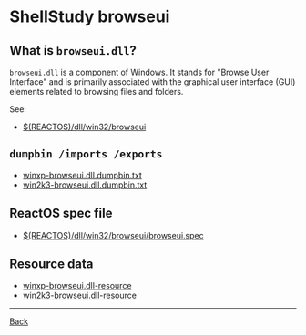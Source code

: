 # ShellStudy browseui

## What is `browseui.dll`?

`browseui.dll` is a component of Windows. It stands for "Browse User Interface" and
is primarily associated with the graphical user interface (GUI) elements related to
browsing files and folders.

See:

- [$(REACTOS)/dll/win32/browseui](https://github.com/reactos/reactos/tree/master/dll/win32/browseui)

## `dumpbin /imports /exports`

- [winxp-browseui.dll.dumpbin.txt](winxp-browseui.dll.dumpbin.txt)
- [win2k3-browseui.dll.dumpbin.txt](win2k3-browseui.dll.dumpbin.txt)

## ReactOS spec file

- [$(REACTOS)/dll/win32/browseui/browseui.spec](https://github.com/reactos/reactos/tree/master/dll/win32/browseui/browseui.spec)

## Resource data

- [winxp-browseui.dll-resource](winxp-browseui.dll-resource)
- [win2k3-browseui.dll-resource](win2k3-browseui.dll-resource)

---

[Back](../README.md)
